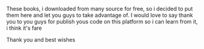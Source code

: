 These books, i downloaded from many source for free, so i decided to put them here and let you guys to take advantage of.
I would love to say thank you to you guys for publish yous code on this platform so i can learn from it, i think it's fare

Thank you and best wishes
